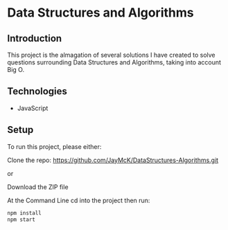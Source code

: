 # Data Structures and Algorithms

## Introduction

This project is the almagation of several solutions I have created to solve questions surrounding Data Structures and Algorithms, taking into account Big O.

## Technologies

- JavaScript

## Setup

To run this project, please either:

Clone the repo: https://github.com/JayMcK/DataStructures-Algorithms.git

or

Download the ZIP file

At the Command Line cd into the project then run:

```sh
npm install
npm start
```
